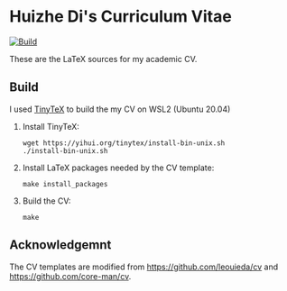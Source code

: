 # Huizhe Di's Curriculum Vitae

[![Build](https://github.com/core-man/cv/actions/workflows/build.yaml/badge.svg)](https://github.com/core-man/cv/actions/workflows/build.yaml)

These are the LaTeX sources for my academic CV.

## Build

I used [TinyTeX](https://yihui.org/tinytex/) to build the my CV on WSL2 (Ubuntu 20.04)

1. 	Install TinyTeX:

		wget https://yihui.org/tinytex/install-bin-unix.sh
		./install-bin-unix.sh

2. 	Install LaTeX packages needed by the CV template:

		make install_packages

3. 	Build the CV:

		make

## Acknowledgemnt

The CV templates are modified from https://github.com/leouieda/cv and https://github.com/core-man/cv.
